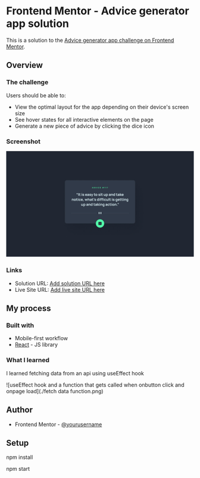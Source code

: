 # Frontend Mentor - Advice generator app solution

This is a solution to the [Advice generator app challenge on Frontend Mentor](https://www.frontendmentor.io/challenges/advice-generator-app-QdUG-13db). 

## Overview

### The challenge

Users should be able to:

- View the optimal layout for the app depending on their device's screen size
- See hover states for all interactive elements on the page
- Generate a new piece of advice by clicking the dice icon

### Screenshot

![](./design/desktop-design.jpg)

### Links

- Solution URL: [Add solution URL here](https://www.frontendmentor.io/solutions/react-advice-generator-app-flJ_H0o-HK)
- Live Site URL: [Add live site URL here](https://jrobera.github.io/Advice-generator-app/)

## My process

### Built with
- Mobile-first workflow
- [React](https://reactjs.org/) - JS library

### What I learned
I learned fetching data from an api using useEffect hook

![useEffect hook and a function that gets called when onbutton click and onpage load](./fetch data function.png)

## Author

- Frontend Mentor - [@yourusername](https://www.frontendmentor.io/profile/JRobera)

## Setup

npm install

npm start

